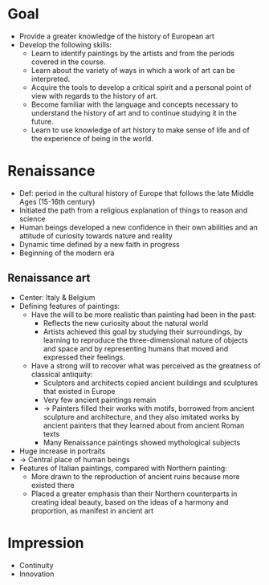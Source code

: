 # Goal
- Provide a greater knowledge of the history of European art
- Develop the following skills:
  - Learn to identify paintings by the artists and from the periods covered in the course.
  - Learn about the variety of ways in which a work of art can be interpreted.
  - Acquire the tools to develop a critical spirit and a personal point of view with regards to the history of art.
  - Become familiar with the language and concepts necessary to understand the history of art and to continue studying it in the future.
  - Learn to use knowledge of art history to make sense of life and of the experience of being in the world.

# Renaissance
- Def: period in the cultural history of Europe that follows the late Middle Ages (15-16th century)
- Initiated the path from a religious explanation of things to reason and science
- Human beings developed a new confidence in their own abilities and an attitude of curiosity towards nature and reality
- Dynamic time defined by a new faith in progress
- Beginning of the modern era
## Renaissance art
- Center: Italy & Belgium
- Defining features of paintings:
  - Have the will to be more realistic than painting had been in the past:
    - Reflects the new curiosity about the natural world
    - Artists achieved this goal by studying their surroundings, by learning to reproduce the three-dimensional nature of objects and space 
    and by representing humans that moved and expressed their feelings.
  - Have a strong will to recover what was perceived as the greatness of classical antiquity:
    - Sculptors and architects copied ancient buildings and sculptures that existed in Europe
    - Very few ancient paintings remain
    - -> Painters filled their works with motifs, borrowed from ancient sculpture and architecture,
      and they also imitated works by ancient painters that they learned about from ancient Roman texts
    - Many Renaissance paintings showed mythological subjects
- Huge increase in portraits
- -> Central place of human beings
- Features of Italian paintings, compared with Northern painting:
  - More drawn to the reproduction of ancient ruins because more existed there
  - Placed a greater emphasis than their Northern counterparts in creating ideal beauty,
  based on the ideas of a harmony and proportion, as manifest in ancient art

# Impression
- Continuity
- Innovation